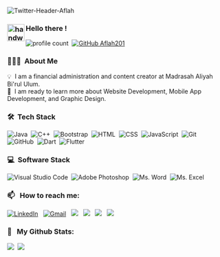 ![Twitter-Header-Aflah](https://user-images.githubusercontent.com/46245881/162653184-1d008c54-9272-437c-92ba-3865554f3b70.jpg)

### <img alt="handwavegif" src="https://user-images.githubusercontent.com/39513876/112366216-8cfe7400-8cfe-11eb-8116-7d3dbae20e97.gif" width='40' align="left"/> Hello there !
![profile count](https://komarev.com/ghpvc/?username=aflah201&color=red)&nbsp;
[![GitHub Aflah201](https://img.shields.io/github/followers/aflah201?label=follow&style=social)](https://github.com/aflah201)&nbsp;

### 👨🏻‍💻 &nbsp;About Me

💡 &nbsp;I am a financial administration and content creator at Madrasah Aliyah Bi'rul Ulum. \
🌱 &nbsp;I am ready to learn more about Website Development, Mobile App Development, and Graphic Design.

### 🛠 &nbsp;Tech Stack

![Java](https://img.shields.io/badge/Java-ED8B00?style=for-the-badge&logo=java&logoColor=white)&nbsp;
![C++](https://img.shields.io/badge/C%2B%2B-00599C?style=for-the-badge&logo=c%2B%2B&logoColor=white)&nbsp;
![Bootstrap](https://img.shields.io/badge/Bootstrap-563D7C?style=for-the-badge&logo=bootstrap&logoColor=white)&nbsp;
![HTML](https://img.shields.io/badge/HTML5-E34F26?style=for-the-badge&logo=html5&logoColor=white)&nbsp;
![CSS](https://img.shields.io/badge/CSS3-1572B6?style=for-the-badge&logo=css3&logoColor=white)&nbsp;
![JavaScript](https://img.shields.io/badge/JavaScript-323330?style=for-the-badge&logo=javascript&logoColor=F7DF1E)&nbsp;
![Git](https://img.shields.io/badge/-Git-05122A?style=for-the-badge&logo=git)&nbsp;
![GitHub](https://img.shields.io/badge/GitHub-100000?style=for-the-badge&logo=github&logoColor=white)&nbsp;
![Dart](https://img.shields.io/badge/Dart-0175C2?style=for-the-badge&logo=dart&logoColor=white)&nbsp;
![Flutter](https://img.shields.io/badge/Flutter-02569B?style=for-the-badge&logo=flutter&logoColor=white)

### 💻 &nbsp;Software Stack

![Visual Studio Code](https://img.shields.io/badge/Visual_Studio_Code-0078D4?style=for-the-badge&logo=visual%20studio%20code&logoColor=white)&nbsp;
![Adobe Photoshop](https://img.shields.io/badge/Adobe%20Photoshop-31A8FF?style=for-the-badge&logo=Adobe%20Photoshop&logoColor=black)&nbsp;
![Ms. Word](https://img.shields.io/badge/Microsoft_Word-2B579A?style=for-the-badge&logo=microsoft-word&logoColor=white)&nbsp;
![Ms. Excel](https://img.shields.io/badge/Microsoft_Excel-217346?style=for-the-badge&logo=microsoft-excel&logoColor=white)&nbsp;

### 📫 &nbsp; How to reach me:

<a href="https://www.linkedin.com/in/aflah-azzaky-1806/"><img alt="LinkedIn" src="https://img.shields.io/badge/LinkedIn-0077B5?style=for-the-badge&logo=linkedin&logoColor=white"/></a> &nbsp;
<a href="mailto:aflahazzaki123@gmail.com"><img alt="Gmail" src="https://img.shields.io/badge/Gmail-D14836?style=for-the-badge&logo=gmail&logoColor=white" /></a> &nbsp;
<a href="https://instagram.com/aflah.azzaky"><img src="https://img.shields.io/badge/Instagram-E4405F?style=for-the-badge&logo=instagram&logoColor=white"/></a> &nbsp;
<a href="https://twitter.com/aflahazzaky_"><img src="https://img.shields.io/badge/Twitter-1DA1F2?style=for-the-badge&logo=twitter&logoColor=white"/></a> &nbsp;
<a href="https://twitter.com/aflahazzaky_"><img src="https://img.shields.io/badge/Facebook-1877F2?style=for-the-badge&logo=facebook&logoColor=white"/></a> &nbsp;
<a href="https://wa.me/6283832515321"><img src="https://img.shields.io/badge/WhatsApp-25D366?style=for-the-badge&logo=whatsapp&logoColor=white"/></a>&nbsp;

### 📌 &nbsp; My Github Stats:
<img src="https://github-readme-stats.vercel.app/api?username=aflah201&show_icons=true&theme=radical&include_all_commits=true&hide=stars"/>&nbsp;
<img src="https://github-readme-stats.vercel.app/api/top-langs/?username=aflah201&layout=compact&show_icons=true&theme=radical&&langs_count=6"/>
